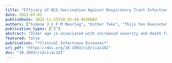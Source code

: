 ```yaml
---
title: "Efficacy of BCG Vaccination Against Respiratory Tract Infections in Older Adults During the Coronavirus Disease 2019 Pandemic"
date: 2022-03-01
publishDate: 2022-11-25T19:35:44.943068Z
authors: ["Simone J C F M Moorlag", "Esther Taks", "Thijs ten Doesschate", "Thomas W van der Vaart", "Axel B Janssen", "Lisa Müller", "Philipp Ostermann", "Helga Dijkstra", "Heidi Lemmers", "Elles Simonetti", "Marc Mazur", "Heiner Schaal", "Rob ter Heine", "Frank L van de Veerdonk", "Chantal P Bleeker-Rovers", "Reinout van Crevel", "Jaap ten Oever", "Marien I de Jonge", "Marc J Bonten", "Cornelis H van Werkhoven", "Mihai G Netea"]
publication_types: ["2"]
abstract: "Older age is associated with increased severity and death from respiratory infections, including coronavirus disease 2019 (COVID-19). The tuberculosis BCG vaccine may provide heterologous protection against nontuberculous infections and has been proposed as a potential preventive strategy against COVID-19.In this multicenter, placebo-controlled trial, we randomly assigned older adults (aged ≥60 years; n = 2014) to intracutaneous vaccination with BCG vaccine (n = 1008) or placebo (n = 1006). The primary end point was the cumulative incidence of respiratory tract infections (RTIs) that required medical intervention, during 12 months of follow-up. Secondary end points included the incidence of COVID-19, and the effect of BCG vaccination on the cellular and humoral immune responses.The cumulative incidence of RTIs requiring medical intervention was 0.029 in the BCG-vaccinated group and 0.024 in the control group (subdistribution hazard ratio, 1.26 [98.2% confidence interval, .65–2.44]). In the BCG vaccine and placebo groups, 51 and 48 individuals, respectively tested positive for severe acute respiratory syndrome coronavirus 2 (SARS-CoV-2) with polymerase chain reaction (subdistribution hazard ratio, 1.053 [95% confidence interval, .71–1.56]). No difference was observed in the frequency of adverse events. BCG vaccination was associated with enhanced cytokine responses after influenza, and also partially associated after SARS-CoV-2 stimulation. In patients diagnosed with COVID-19, antibody responses after infection were significantly stronger if the volunteers had previously received BCG vaccine.BCG vaccination had no effect on the incidence of RTIs, including SARS-CoV-2 infection, in older adult volunteers. However, it improved cytokine responses stimulated by influenza and SARS-CoV-2 and induced stronger antibody titers after COVID-19 infection. EU Clinical Trials Register 2020-001591-15 ClinicalTrials.gov NCT04417335."
featured: false
publication: "*Clinical Infectious Diseases*"
url_pdf: "https://doi.org/10.1093/cid/ciac182"
doi: "10.1093/cid/ciac182"
---
```


